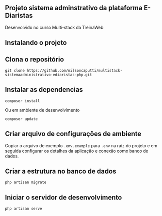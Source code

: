 ## Projeto sistema adminstrativo da plataforma E-Diaristas
Desenvolvido no curso Multi-stack da TreinaWeb

## Instalando o projeto

## Clona o repositório
```
git clone https://github.com/nilsoncaputti/multistack-sistemaadministrativo-ediaristas-php.git
```

## Instalar as dependencias 
```
composer install
```
Ou em ambiente de desenvolvimento
```
composer update
```

## Criar arquivo de configurações de ambiente
Copiar o arquivo de exemplo `.env.example` para `.env` na raiz do projeto
e em seguida configurar os detalhes da aplicação e conexão como banco de dados.

## Criar a estrutura no banco de dados 
```
php artisan migrate
```

## Iniciar o servidor de desenvolvimento
```
php artisan serve
```
